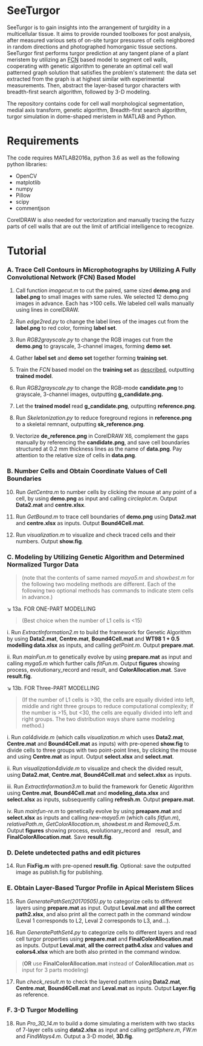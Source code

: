 # SeeTurgor
SeeTurgor is to gain insights into the arrangement of turgidity in a
multicellular tissue. It aims to provide rounded toolboxes for post analysis,
after measured various sets of on-site turgor pressures of cells neighbored in
random directions and photographed homorganic tissue sections. SeeTurgor first
performs turgor prediction at any tangent plane of a plant meristem by utilizing
an [FCN] based model to segment cell walls, cooperating with genetic algorithm to 
generate an optimal cell wall patterned graph solution that satisfies the problem's 
statement: the data set extracted from the graph is at highest similar with experimental measurements. Then,
abstract the layer-based turgor characters with breadth-first search algorithm,
followed by 3-D modeling.

The repository contains code for cell wall morphological segmentation, medial
axis transform, genetic algorithm, Breadth-first search algorithm, turgor
simulation in dome-shaped meristem in MATLAB and Python.

# Requirements
The code requires MATLAB2016a, python 3.6 as well as the
following python libraries:

-   OpenCV
-   matplotlib
-   numpy
-   Pillow
-   scipy
-   commentjson

CorelDRAW is also needed for vectorization and manually tracing the fuzzy parts
of cell walls that are out the limit of artificial intelligence to
recognize.

# Tutorial

### A.	Trace Cell Contours in Microphotographs by Utilizing A Fully Convolutional Network (FCN) Based Model

1.  Call function *imagecut.m* to cut the paired, same sized **demo.png** and
    **label.png** to small images with same rules. We selected 12 demo.png
    images in advance. Each has \>100 cells. We labeled cell walls manually
    using lines in corelDRAW.

2.  Run *edge2red.py* to change the label lines of the images cut from the
    **label.png** to red color, forming **label set**.

3.  Run *RGB2grayscale.py* to change the RGB images cut from the **demo.png** to
    grayscale, 3-channel images, forming **demo set**.

4.  Gather **label set** and **demo set** together forming **training set**.

5.  Train the *FCN* based model on the **training set** as [described], outputting **trained model**.

6.  Run *RGB2grayscale.py* to change the RGB-mode **candidate.png** to
    grayscale, 3-channel images, outputting **g_candidate.png.**

7.  Let the **trained model** read **g_candidate.png**, outputting
    **reference.png**.

8.  Run *Skeletonization.py* to reduce foreground regions in **reference.png**
    to a skeletal remnant, outputting **sk_reference.png**.

9. Vectorize **de_reference.png** in CorelDRAW X6, complement the gaps manually
    by referencing the **candidate.png**, and save cell boundaries structured at
    0.2 mm thickness lines as the name of **data.png**. Pay attention to the
    relative size of cells in **data.png**.

### B.  Number Cells and Obtain Coordinate Values of Cell Boundaries

10. Run *GetCentra.m* to number cells by clicking the mouse at any point of a
    cell, by using **demo.png** as input and calling *circleplot.m*. Output
    **Data2.mat** and **centre.xlsx**.

11. Run *GetBound.m* to trace cell boundaries of **demo.png** using
    **Data2.mat** and **centre.xlsx** as inputs. Output **Bound4Cell.mat**.

12. Run *visualization.m* to visualize and check traced cells and their numbers.
    Output **show.fig**.

### C.  Modeling by Utilizing Genetic Algorithm and Determined Normalized Turgor Data
>   (note that the contents of same named *maya5.m* and *showbest.m* for the
>   following two modeling methods are different.  Each of the following two optional methods has commands to indicate stem cells in advance.)

   :arrow_lower_right: 13a. FOR ONE-PART MODELLING
>   (Best choice when the number of L1 cells is \<15)


   i.  Run *ExtractInformation2.m* to build the framework for Genetic Algorithm by
    using **Data2.mat**, **Centre.mat**, **Bound4Cell.mat** and **WT98 1 + 0.5
    modelling data.xlsx** as inputs, and calling *getPoint.m*. Output
    **prepare.mat**.

   ii.  Run *mainFun.m* to genetically evolve by using **prepare.mat** as input and
    calling *myga5.m* which further calls *fitFun.m*. Output **figures** showing
    process, evolutionary_record and result, and **ColorAllocation.mat**. Save
    **result.fig**.

   :arrow_lower_right: 13b. FOR Three-PART MODELLING
>   (If the number of L1 cells is \>30, the cells are equally divided into left,
middle and right three groups to reduce computational complexity; if the number is
\>15, but \<30, the cells are equally divided into left and right groups. The
two distribution ways share same modeling method.)


   i.  Run *cal4divide.m* (which calls *visualization.m* which uses **Data2.mat**,
    **Centre.mat** and **Bound4Cell.mat** as inputs) with pre-opened
    **show.fig** to divide cells to three groups with two point-point lines, by
    clicking the mouse and using **Centre.mat** as input. Output **select.xlsx**
    and **select.mat**.

   ii.  Run *visualization4divide.m* to visualize and check the divided result,
    using **Data2.mat**, **Centre.mat**, **Bound4Cell.mat** and **select.xlsx**
    as inputs.

   iii.  Run *ExtractInformation3.m* to build the framework for Genetic Algorithm
    using **Centre.mat**, **Bound4Cell.mat** and **modeling_data.xlsx** and
    **select.xlsx** as inputs, subsequently calling **refresh.m**. Output
    **prepare.mat**.

   iv.  Run *mainfun-re.m* to genetically evolve by using **preapare.mat** and
    **select.xlsx** as inputs and calling *new-maya5.m* (which calls
    *fitfun.m*), *relativePath.m*, *GetColorAllocation.m*, *showbest.m* and
    *Remove0_5.m*. Output **figures** showing process, evolutionary_record and
    result, and **FinalColorAllocation.mat**. Save **result.fig**.

### D.  Delete undetected paths and edit pictures

14.  Run **FixFig.m** with pre-opened **result.fig**. Optional: save the
    outputted image as publish.fig for publishing.

### E.  Obtain Layer-Based Turgor Profile in Apical Meristem Slices

15.  Run *GeneratePathSet(20170505).py* to categorize cells to different layers
    using **prepare.mat** as input. Output **Leval.mat** and **all the correct
    path2.xlsx**, and also print all the correct path in the command window
    (Leval 1 corresponds to L2, Leval 2 corresponds to L3, and…).

16.  Run *GeneratePathSet4.py* to categorize cells to different layers and read
    cell turgor properties using **prepare.mat** and
    **FinalColorAllocation.mat** as inputs. Output **Leval.mat**, **all the
    correct path4.xlsx** and **values and colors4.xlsx** which are both also
    printed in the command window.
>   (**OR** use **FinalColorAllocation.mat** instead of **ColorAllocation.mat**
>   as input for 3 parts modeling)


17.  Run *check_result.m* to check the layered pattern using **Data2.mat**,
    **Centre.mat**, **Bound4Cell.mat** and **Leval.mat** as inputs. Output
    **Layer.fig** as reference.

### F.  3-D Turgor Modelling

18.  Run *Pro_3D_14.m* to build a dome simulating a meristem with two stacks of
    7-layer cells using **data2.xlsx** as input and calling *getSphere.m*,
    *FW.m* and *FindWays4.m*. Output a 3-D model, **3D.fig**.
    
[FCN]: https://arxiv.org/abs/1612.07695
[described]: https://github.com/gaskinwang/KittiSeg
